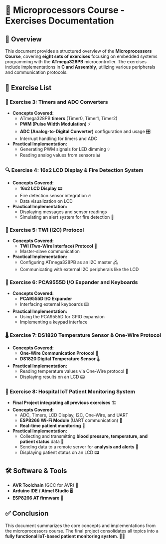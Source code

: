 # 📌 Microprocessors Course - Exercises Documentation

## 📖 Overview
This document provides a structured overview of the **Microprocessors Course**, covering **eight sets of exercises** focusing on embedded systems programming with the **ATmega328PB** microcontroller. The exercises include implementations in **C and Assembly**, utilizing various peripherals and communication protocols.

## 📌 Exercise List

### 🔧 Exercise 3: Timers and ADC Converters
- **Concepts Covered:**
  - ATmega328PB **timers** (Timer0, Timer1, Timer2)
  - **PWM (Pulse Width Modulation)** ⚡
  - **ADC (Analog-to-Digital Converter)** configuration and usage 🎛️
  - Interrupt handling for timers and ADC
- **Practical Implementation:**
  - Generating PWM signals for LED dimming 💡
  - Reading analog values from sensors 📊

### 🔍 Exercise 4: 16x2 LCD Display & Fire Detection System
- **Concepts Covered:**
  - **16x2 LCD Display** 📟
  - Fire detection sensor integration 🔥
  - Data visualization on LCD
- **Practical Implementation:**
  - Displaying messages and sensor readings
  - Simulating an alert system for fire detection 🚨

### 🔗 Exercise 5: TWI (I2C) Protocol
- **Concepts Covered:**
  - **TWI (Two-Wire Interface) Protocol** 🔄
  - Master-slave communication
- **Practical Implementation:**
  - Configuring ATmega328PB as an I2C master 🖧
  - Communicating with external I2C peripherals like the LCD

### 🎹 Exercise 6: PCA9555D I/O Expander and Keyboards
- **Concepts Covered:**
  - **PCA9555D I/O Expander**
  - Interfacing external keyboards ⌨️
- **Practical Implementation:**
  - Using the PCA9555D for GPIO expansion
  - Implementing a keypad interface

### 🌡️ Exercise 7: DS1820 Temperature Sensor & One-Wire Protocol
- **Concepts Covered:**
  - **One-Wire Communication Protocol** 🔗
  - **DS1820 Digital Temperature Sensor** 🌡️
- **Practical Implementation:**
  - Reading temperature values via One-Wire protocol 📡
  - Displaying results on an LCD 📟

### 🏥 Exercise 8: Hospital IoT Patient Monitoring System
- **Final Project integrating all previous exercises** 🏗️
- **Concepts Covered:**
  - ADC, Timers, LCD Display, I2C, One-Wire, and UART
  - **ESP8266 Wi-Fi Module** (UART communication) 📡
  - **Real-time patient monitoring** 🏥
- **Practical Implementation:**
  - Collecting and transmitting **blood pressure, temperature, and patient status** data 🏥
  - Sending data to a remote server for **analysis and alerts** 📡
  - Displaying patient status on an LCD 📟

## 🛠️ Software & Tools
- **AVR Toolchain** (GCC for AVR) 💾
- **Arduino IDE / Atmel Studio** 🖥️
- **ESP8266 AT firmware** 📶


## ✅ Conclusion
This document summarizes the core concepts and implementations from the microprocessors course. The final project consolidates all topics into a **fully functional IoT-based patient monitoring system**. 🏥📡
